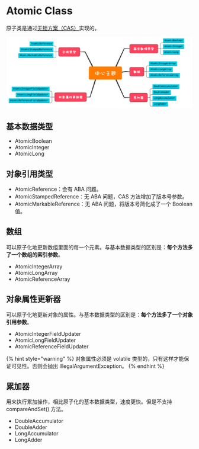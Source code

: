 # Atomic Class

原子类是通过[无锁方案（CAS）](cas.md#qian-yan)实现的。

![](../../.gitbook/assets/image%20%2832%29.png)

## 基本数据类型

* AtomicBoolean
* AtomicInteger 
* AtomicLong

## 对象引用类型

* AtomicReference：会有 ABA 问题。
* AtomicStampedReference：无 ABA 问题，CAS 方法增加了版本号参数。
* AtomicMarkableReference：无 ABA 问题，将版本号简化成了一个 Boolean 值。

## 数组

可以原子化地更新数组里面的每一个元素。与基本数据类型的区别是：**每个方法多了一个数组的索引参数**。

* AtomicIntegerArray
* AtomicLongArray
* AtomicReferenceArray

## 对象属性更新器

可以原子化地更新对象的属性。与基本数据类型的区别是：**每个方法多了一个对象引用参数**。

* AtomicIntegerFieldUpdater
* AtomicLongFieldUpdater
* AtomicReferenceFieldUpdater

{% hint style="warning" %}
对象属性必须是 volatile 类型的，只有这样才能保证可见性。否则会抛出 IllegalArgumentException。
{% endhint %}

## 累加器

用来执行累加操作，相比原子化的基本数据类型，速度更快。但是不支持 compareAndSet\(\) 方法。

* DoubleAccumulator
* DoubleAdder
* LongAccumulator
* LongAdder

